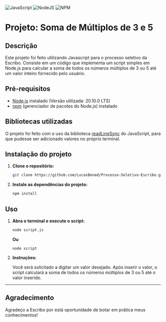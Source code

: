 ![JavaScript](https://img.shields.io/badge/javascript-%23323330.svg?style=for-the-badge&logo=javascript&logoColor=%23F7DF1E)
![NodeJS](https://img.shields.io/badge/node.js-6DA55F?style=for-the-badge&logo=node.js&logoColor=white)
![NPM](https://img.shields.io/badge/NPM-%23CB3837.svg?style=for-the-badge&logo=npm&logoColor=white)
# Projeto: Soma de Múltiplos de 3 e 5 

## Descrição
Este projeto foi feito utilizando Javascript para o processo seletivo da Escribo. Consiste em um código que implementa um script simples em Node.js para calcular a soma de todos os números múltiplos de 3 ou 5 até um valor inteiro fornecido pelo usuário.

## Pré-requisitos
- [Node.js](https://nodejs.org/en) instalado (Versão utilizada: 20.10.0 LTS)
- [npm](https://www.npmjs.com) (gerenciador de pacotes do Node.js) instalado

## Bibliotecas utilizadas

O projeto foi feito com o uso da biblioteca [readLineSync](https://github.com/anseki/readline-sync) do JavaScript, para que pudesse ser adicionado valores no próprio terminal.

## Instalação do projeto
1. **Clone o repositório:**
    ```bash
    git clone https://github.com/LucasBened/Processo-Seletivo-Escribo.git
    ```

3. **Instale as dependências do projeto:**
    ```bash
    npm install
    ```

## Uso
1. **Abra o terminal e execute o script:**
    ```bash
    node script.js
    ```
    **Ou**
    ```
    node script
    ```

2. **Instruções:**

    Você será solicitado a digitar um valor desejado. Após inserir o valor, o script calculará a soma de todos os números múltiplos de 3 ou 5 até o valor inserido.


---

## Agradecimento
Agradeço a Escribo por está oportunidade de botar em prática meus conhecimentos!
